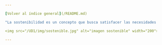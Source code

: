 ```yaml
---

[Volver al índice general](/README.md)

"La sostenibilidad es un concepto que busca satisfacer las necesidades del presente sin comprometer la capacidad de las generaciones futuras para satisfacer las suyas."

<img src="/UD1/img/sostenible.jpg" alt="imagen sostenible" width="200">

---
```

